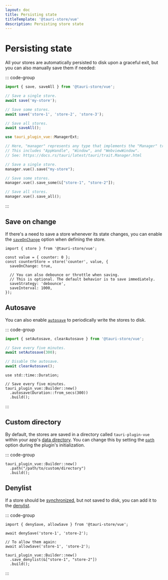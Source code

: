 ```yaml
---
layout: doc
title: Persisting state
titleTemplate: '@tauri-store/vue'
description: Persisting store state
---
```


# Persisting state

All your stores are automatically persisted to disk upon a graceful exit, but you can also manually save them if needed:

::: code-group

```typescript [JavaScript]
import { save, saveAll } from '@tauri-store/vue';

// Save a single store.
await save('my-store');

// Save some stores.
await save('store-1', 'store-2', 'store-3');

// Save all stores.
await saveAll();
```

```rust [Rust]
use tauri_plugin_vue::ManagerExt;

// Here, "manager" represents any type that implements the "Manager" trait provided by Tauri.
// This includes "AppHandle", "Window", and "WebviewWindow".
// See: https://docs.rs/tauri/latest/tauri/trait.Manager.html

// Save a single store.
manager.vue().save("my-store");

// Save some stores.
manager.vue().save_some(&["store-1", "store-2"]);

// Save all stores.
manager.vue().save_all();
```

:::

## Save on change

If there's a need to save a store whenever its state changes, you can enable the [`saveOnChange`](https://tb.dev.br/tauri-store/js-docs/plugin-vue/interfaces/StoreBackendOptions.html#saveonchange) option when defining the store.

```typescript{5}
import { store } from '@tauri-store/vue';

const value = { counter: 0 };
const counterStore = store('counter', value, {
  saveOnChange: true,

  // You can also debounce or throttle when saving.
  // This is optional. The default behavior is to save immediately.
  saveStrategy: 'debounce',
  saveInterval: 1000,
});
```

## Autosave

You can also enable [`autosave`](https://docs.rs/tauri-plugin-vue/latest/tauri_plugin_vue/struct.Builder.html#method.autosave) to periodically write the stores to disk.

::: code-group

```typescript [JavaScript]
import { setAutosave, clearAutosave } from '@tauri-store/vue';

// Save every five minutes.
await setAutosave(300);

// Disable the autosave.
await clearAutosave();
```

```rust{5} [Rust]
use std::time::Duration;

// Save every five minutes.
tauri_plugin_vue::Builder::new()
  .autosave(Duration::from_secs(300))
  .build();
```

:::

## Custom directory

By default, the stores are saved in a directory called `tauri-plugin-vue` within your app's [data directory](https://docs.rs/tauri/latest/tauri/path/struct.PathResolver.html#method.app_data_dir). You can change this by setting the [`path`](https://docs.rs/tauri-plugin-vue/latest/tauri_plugin_vue/struct.Builder.html#method.path) option during the plugin's initialization.

::: code-group

```rust{2} [src-tauri/src/lib.rs]
tauri_plugin_vue::Builder::new()
  .path("/path/to/custom/directory")
  .build();
```

## Denylist

If a store should be [synchronized](./synchronization.md), but not saved to disk, you can add it to the [denylist](https://docs.rs/tauri-plugin-vue/latest/tauri_plugin_vue/struct.Builder.html#method.save_denylist).

::: code-group

```typescript{3} [JavaScript]
import { denySave, allowSave } from '@tauri-store/vue';

await denySave('store-1', 'store-2');

// To allow them again:
await allowSave('store-1', 'store-2');
```

```rust{2} [Rust]
tauri_plugin_vue::Builder::new()
  .save_denylist(&["store-1", "store-2"])
  .build();
```

:::
